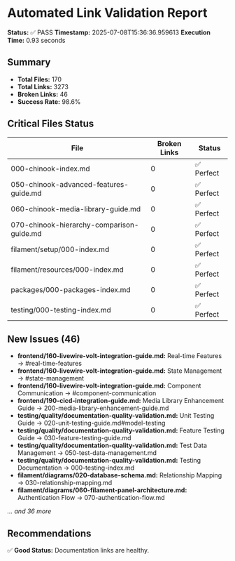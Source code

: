 # Automated Link Validation Report

**Status:** ✅ PASS
**Timestamp:** 2025-07-08T15:36:36.959613
**Execution Time:** 0.93 seconds

## Summary

- **Total Files:** 170
- **Total Links:** 3273
- **Broken Links:** 46
- **Success Rate:** 98.6%

## Critical Files Status

| File | Broken Links | Status |
|------|--------------|--------|
| 000-chinook-index.md | 0 | ✅ Perfect |
| 050-chinook-advanced-features-guide.md | 0 | ✅ Perfect |
| 060-chinook-media-library-guide.md | 0 | ✅ Perfect |
| 070-chinook-hierarchy-comparison-guide.md | 0 | ✅ Perfect |
| filament/setup/000-index.md | 0 | ✅ Perfect |
| filament/resources/000-index.md | 0 | ✅ Perfect |
| packages/000-packages-index.md | 0 | ✅ Perfect |
| testing/000-testing-index.md | 0 | ✅ Perfect |

## New Issues (46)

- **frontend/160-livewire-volt-integration-guide.md:** Real-time Features → #real-time-features
- **frontend/160-livewire-volt-integration-guide.md:** State Management → #state-management
- **frontend/160-livewire-volt-integration-guide.md:** Component Communication → #component-communication
- **frontend/190-cicd-integration-guide.md:** Media Library Enhancement Guide → 200-media-library-enhancement-guide.md
- **testing/quality/documentation-quality-validation.md:** Unit Testing Guide → 020-unit-testing-guide.md#model-testing
- **testing/quality/documentation-quality-validation.md:** Feature Testing Guide → 030-feature-testing-guide.md
- **testing/quality/documentation-quality-validation.md:** Test Data Management → 050-test-data-management.md
- **testing/quality/documentation-quality-validation.md:** Testing Documentation → 000-testing-index.md
- **filament/diagrams/020-database-schema.md:** Relationship Mapping → 030-relationship-mapping.md
- **filament/diagrams/060-filament-panel-architecture.md:** Authentication Flow → 070-authentication-flow.md

*... and 36 more*

## Recommendations

✅ **Good Status:** Documentation links are healthy.
